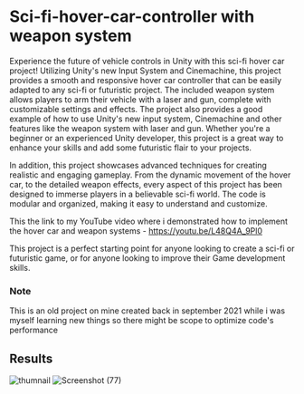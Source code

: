 # Sci-fi-hover-car-controller with weapon system
Experience the future of vehicle controls in Unity with this sci-fi hover car project! Utilizing Unity's new Input System and Cinemachine, this project provides a smooth and responsive hover car controller that can be easily adapted to any sci-fi or futuristic project. The included weapon system allows players to arm their vehicle with a laser and gun, complete with customizable settings and effects. The project also provides a good example of how to use Unity's new input system, Cinemachine and other features like the weapon system with laser and gun. Whether you're a beginner or an experienced Unity developer, this project is a great way to enhance your skills and add some futuristic flair to your projects.

In addition, this project showcases advanced techniques for creating realistic and engaging gameplay. From the dynamic movement of the hover car, to the detailed weapon effects, every aspect of this project has been designed to immerse players in a believable sci-fi world. The code is modular and organized, making it easy to understand and customize.

This the link to my YouTube video where i demonstrated how to implement the hover car and weapon systems - https://youtu.be/L48Q4A_9Pl0 

This project is a perfect starting point for anyone looking to create a sci-fi or futuristic game, or for anyone looking to improve their Game development skills.

### Note
This is an old project on mine created back in september 2021 while i was myself learning new things so there might be scope to optimize code's performance  
## Results
![thumnail](https://user-images.githubusercontent.com/61724400/212525661-9b76c8af-9c23-4c04-9495-da7b672ce083.png)
![Screenshot (77)](https://user-images.githubusercontent.com/61724400/212525665-7d46edad-7077-4c68-a1e7-0c6905608fdc.png)
